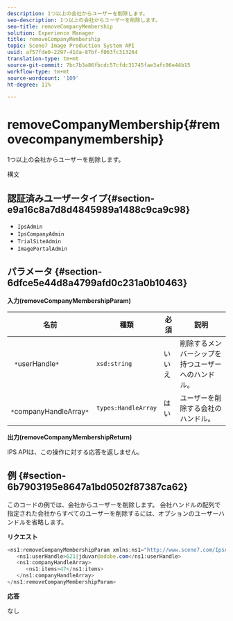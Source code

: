 ```yaml
---
description: 1つ以上の会社からユーザーを削除します。
seo-description: 1つ以上の会社からユーザーを削除します。
seo-title: removeCompanyMembership
solution: Experience Manager
title: removeCompanyMembership
topic: Scene7 Image Production System API
uuid: af57fde0-2297-41da-87bf-f063fc313264
translation-type: tm+mt
source-git-commit: 7bc7b3a86fbcdc57cfdc31745fae3afc06e44b15
workflow-type: tm+mt
source-wordcount: '109'
ht-degree: 11%

---
```



# removeCompanyMembership{#removecompanymembership}

1つ以上の会社からユーザーを削除します。

構文

## 認証済みユーザータイプ{#section-e9a16c8a7d8d4845989a1488c9ca9c98}

* `IpsAdmin`
* `IpsCompanyAdmin`
* `TrialSiteAdmin`
* `ImagePortalAdmin`

## パラメータ {#section-6dfce5e44d8a4799afd0c231a0b10463}

**入力(removeCompanyMembershipParam)**

| 名前 | 種類 | 必須 | 説明 |
|---|---|---|---|
| ` *`userHandle`*` | `xsd:string` | いいえ | 削除するメンバーシップを持つユーザーへのハンドル。 |
| ` *`companyHandleArray`*` | `types:HandleArray` | はい | ユーザーを削除する会社のハンドル。 |

**出力(removeCompanyMembershipReturn)**

IPS APIは、この操作に対する応答を返しません。

## 例 {#section-6b7903195e8647a1bd0502f87387ca62}

このコードの例では、会社からユーザーを削除します。 会社ハンドルの配列で指定された会社からすべてのユーザーを削除するには、オプションのユーザーハンドルを省略します。

**リクエスト**

```java
<ns1:removeCompanyMembershipParam xmlns:ns1="http://www.scene7.com/IpsApi/xsd">
   <ns1:userHandle>621|jduvar@adobe.com</ns1:userHandle>
   <ns1:companyHandleArray>
      <ns1:items>47</ns1:items>
   </ns1:companyHandleArray>
</ns1:removeCompanyMembershipParam>
```

**応答**

なし
